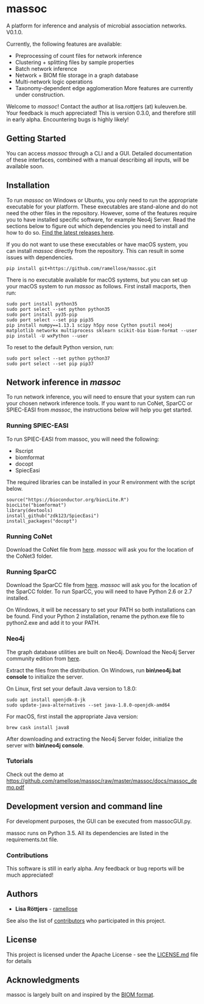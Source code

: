 # massoc

A platform for inference and analysis of microbial association networks. V0.1.0.

Currently, the following features are available:
* Preprocessing of count files for network inference
* Clustering + splitting files by sample properties
* Batch network inference
* Network + BIOM file storage in a graph database
* Multi-network logic operations
* Taxonomy-dependent edge agglomeration
More features are currently under construction.

Welcome to <i>massoc</i>! Contact the author at lisa.rottjers (at) kuleuven.be. Your feedback is much appreciated!
This is version 0.3.0, and therefore still in early alpha. Encountering bugs is highly likely!

## Getting Started

You can access <i>massoc</i> through a CLI and a GUI.
Detailed documentation of these interfaces, combined with a  manual describing all inputs, will be available soon.

## Installation

To run <i>massoc</i> on Windows or Ubuntu, you only need to run the appropriate executable for your platform.
These executables are stand-alone and do not need the other files in the repository. However, some of the features
require you to have installed specific software, for example Neo4j Server. Read the sections below to figure out which
dependencies you need to install and how to do so.
<a href="https://github.com/ramellose/massoc/releases">Find the latest releases here</a>.

If you do not want to use these executables or have macOS system, you can install <i>massoc</i> directly from the repository.
This can result in some issues with dependencies.
```
pip install git+https://github.com/ramellose/massoc.git
```

There is no executable available for macOS systems, but you can set up your macOS system to run <i>massoc</i> as follows.
First install macports, then run:
```
sudo port install python35
sudo port select --set python python35
sudo port install py35-pip
sudo port select --set pip pip35
pip install numpy==1.13.1 scipy h5py nose Cython psutil neo4j matplotlib networkx multiprocess sklearn scikit-bio biom-format --user
pip install -U wxPython --user
```

To reset to the default Python version, run:
```
sudo port select --set python python37
sudo port select --set pip pip37
```

## Network inference in <i>massoc</i>

To run network inference, you will need to ensure that your system can run your chosen network inference tools.
If you want to run CoNet, SparCC or SPIEC-EASI from <i>massoc</i>, the instructions below will help you get started. 

### Running SPIEC-EASI

To run SPIEC-EASI from massoc, you will need the following:
* Rscript
* biomformat
* docopt
* SpiecEasi

The required libraries can be installed in your R environment with the script below.
```
source("https://bioconductor.org/biocLite.R")
biocLite("biomformat")
library(devtools)
install_github("zdk123/SpiecEasi")
install_packages("docopt")
```

### Running CoNet

Download the CoNet file from [here](http://psbweb05.psb.ugent.be/conet/download.php).
<i>massoc</i> will ask you for the location of the CoNet3 folder. 

### Running SparCC

Download the SparCC file from [here](https://bitbucket.org/yonatanf/sparcc).
<i>massoc</i> will ask you for the location of the SparCC folder. 
To run SparCC, you will need to have Python 2.6 or 2.7 installed.

On Windows, it will be necessary to set your PATH so both installations can be found.
Find your Python 2 installation, rename the python.exe file to python2.exe and add it to your PATH.

### Neo4j

The graph database utilities are built on Neo4j.
Download the Neo4j Server community edition from [here](https://neo4j.com/download-center/#releases).

Extract the files from the distribution.
On Windows,  run <b>bin\neo4j.bat console</b> to initialize the server.

On Linux, first set your default Java version to 1.8.0:
```
sudo apt install openjdk-8-jk
sudo update-java-alternatives --set java-1.8.0-openjdk-amd64
```
For macOS, first install the appropriate Java version:
```
brew cask install java8
```
After downloading and extracting the Neo4j Server folder, initialize the server with <b>bin\neo4j console</b>.


### Tutorials

Check out the demo at https://github.com/ramellose/massoc/raw/master/massoc/docs/massoc_demo.pdf

## Development version and command line

For development purposes, the GUI can be executed from massocGUI.py.

massoc runs on Python 3.5. All its dependencies are listed in the requirements.txt file.

### Contributions

This software is still in early alpha. Any feedback or bug reports will be much appreciated!

## Authors

* **Lisa Röttjers** - [ramellose](https://github.com/ramellos)

See also the list of [contributors](https://github.com/ramellose/massoc/contributors) who participated in this project.

## License

This project is licensed under the Apache License - see the [LICENSE.md](LICENSE.md) file for details

## Acknowledgments

massoc is largely built on and inspired by the [BIOM format](http://biom-format.org/).


